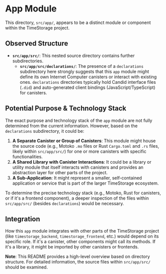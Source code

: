 # App Module

This directory, `src/app/`, appears to be a distinct module or component within the TimeStorage project.

## Observed Structure

-   **`src/app/src/`**: This nested source directory contains further subdirectories.
    -   **`src/app/src/declarations/`**: The presence of a `declarations` subdirectory here strongly suggests that this `app` module might define its own Internet Computer canisters or interact with existing ones. `declarations` directories typically hold Candid interface files (`.did`) and auto-generated client bindings (JavaScript/TypeScript) for canisters.

## Potential Purpose & Technology Stack

The exact purpose and technology stack of the `app` module are not fully determined from the current information. However, based on the `declarations` subdirectory, it could be:

1.  **A Separate Canister or Group of Canisters**: This module might house the source code (e.g., Motoko `.mo` files or Rust `Cargo.toml` and `.rs` files, likely within `src/app/src/`) for one or more canisters with specific functionalities.
2.  **A Shared Library with Canister Interactions**: It could be a library or utility module that itself interacts with canisters and provides an abstraction layer for other parts of the project.
3.  **A Sub-Application**: It might represent a smaller, self-contained application or service that is part of the larger TimeStorage ecosystem.

To determine the precise technology stack (e.g., Motoko, Rust for canisters, or if it's a frontend component), a deeper inspection of the files within `src/app/src/` (besides `declarations`) would be necessary.

## Integration

How this `app` module integrates with other parts of the TimeStorage project (like `timestorage_backend`, `timestorage_frontend`, etc.) would depend on its specific role. If it's a canister, other components might call its methods. If it's a library, it might be imported by other canisters or frontends.

**Note**: This README provides a high-level overview based on directory structure. For detailed information, the source files within `src/app/src/` should be examined.
